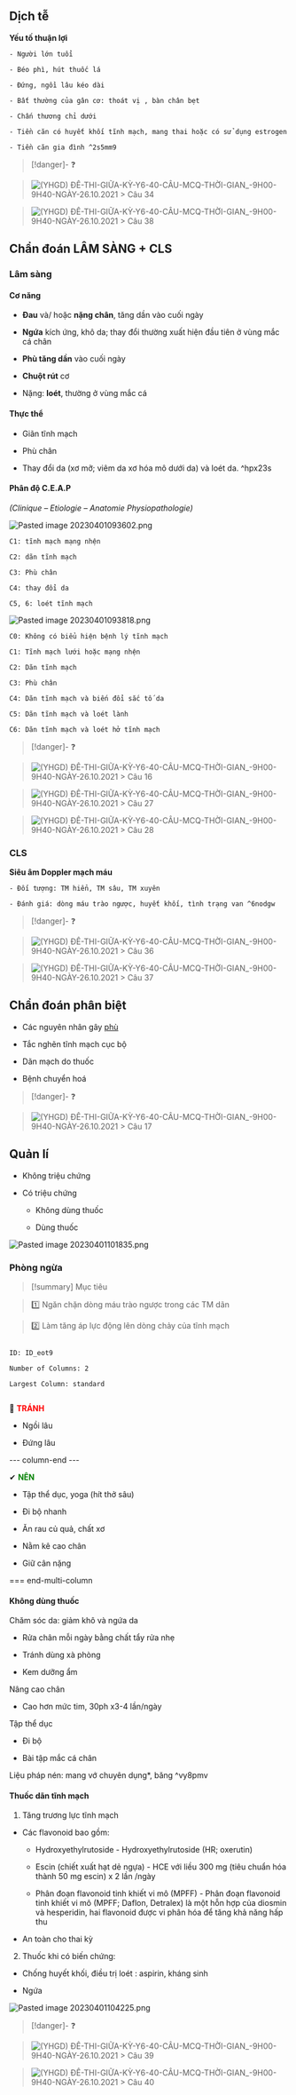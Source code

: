   
  
## Dịch tễ  
**Yếu tố thuận lợi**  
	- Người lớn tuổi  
	- Béo phì, hút thuốc lá  
	- Đứng, ngồi lâu kéo dài  
	- Bất thường của gân cơ: thoát vị , bàn chân bẹt  
	- Chấn thương chỉ dưới  
	- Tiền căn có huyết khối tĩnh mạch, mang thai hoặc có sử dụng estrogen  
	- Tiền căn gia đình ^2s5mm9  
  
> [!danger]- ❓  
> ![(YHGD) ĐỀ-THI-GIỮA-KỲ-Y6-40-CÂU-MCQ-THỜI-GIAN_-9H00-9H40-NGÀY-26.10.2021 > Câu 34]((YHGD)%20%C4%90%E1%BB%80-THI-GI%E1%BB%AEA-K%E1%BB%B2-Y6-40-C%C3%82U-MCQ-TH%E1%BB%9CI-GIAN_-9H00-9H40-NG%C3%80Y-26.10.2021.md#Câu%2034)  
> ![(YHGD) ĐỀ-THI-GIỮA-KỲ-Y6-40-CÂU-MCQ-THỜI-GIAN_-9H00-9H40-NGÀY-26.10.2021 > Câu 38]((YHGD)%20%C4%90%E1%BB%80-THI-GI%E1%BB%AEA-K%E1%BB%B2-Y6-40-C%C3%82U-MCQ-TH%E1%BB%9CI-GIAN_-9H00-9H40-NG%C3%80Y-26.10.2021.md#Câu%2038)  
## Chẩn đoán LÂM SÀNG + CLS  
### Lâm sàng  
#### Cơ năng  
- **Đau** và/ hoặc **nặng chân**, tăng dần vào cuối ngày  
- **Ngứa** kích ứng, khô da; thay đổi thường xuất hiện đầu tiên ở vùng mắc cá chân  
- **Phù tăng dần** vào cuối ngày  
- **Chuột rút** cơ  
- Nặng: **loét**, thường ở vùng mắc cá  
#### Thực thể  
- Giãn tĩnh mạch  
- Phù chân  
- Thay đổi da (xơ mỡ; viêm da xơ hóa mô dưới da) và loét da. ^hpx23s  
  
#### Phân độ C.E.A.P  
*(Clinique – Etiologie – Anatomie Physiopathologie)*  
![Pasted image 20230401093602.png](../../../200%20Files/image/Pasted%20image%2020230401093602.png)  
	C1: tĩnh mạch mạng nhện  
	C2: dãn tĩnh mạch  
	C3: Phù chân  
	C4: thay đổi da  
	C5, 6: loét tĩnh mạch  
![Pasted image 20230401093818.png](../../../200%20Files/image/Pasted%20image%2020230401093818.png)  
	C0: Không có biểu hiện bệnh lý tĩnh mạch    
	C1: Tĩnh mạch lưới hoặc mạng nhện    
	C2: Dãn tĩnh mạch    
	C3: Phù chân    
	C4: Dãn tĩnh mạch và biến đổi sắc tố da    
	C5: Dãn tĩnh mạch và loét lành    
	C6: Dãn tĩnh mạch và loét hở tĩnh mạch  
  
  
> [!danger]- ❓  
> ![(YHGD) ĐỀ-THI-GIỮA-KỲ-Y6-40-CÂU-MCQ-THỜI-GIAN_-9H00-9H40-NGÀY-26.10.2021 > Câu 16]((YHGD)%20%C4%90%E1%BB%80-THI-GI%E1%BB%AEA-K%E1%BB%B2-Y6-40-C%C3%82U-MCQ-TH%E1%BB%9CI-GIAN_-9H00-9H40-NG%C3%80Y-26.10.2021.md#Câu%2016)  
> ![(YHGD) ĐỀ-THI-GIỮA-KỲ-Y6-40-CÂU-MCQ-THỜI-GIAN_-9H00-9H40-NGÀY-26.10.2021 > Câu 27]((YHGD)%20%C4%90%E1%BB%80-THI-GI%E1%BB%AEA-K%E1%BB%B2-Y6-40-C%C3%82U-MCQ-TH%E1%BB%9CI-GIAN_-9H00-9H40-NG%C3%80Y-26.10.2021.md#Câu%2027)  
> ![(YHGD) ĐỀ-THI-GIỮA-KỲ-Y6-40-CÂU-MCQ-THỜI-GIAN_-9H00-9H40-NGÀY-26.10.2021 > Câu 28]((YHGD)%20%C4%90%E1%BB%80-THI-GI%E1%BB%AEA-K%E1%BB%B2-Y6-40-C%C3%82U-MCQ-TH%E1%BB%9CI-GIAN_-9H00-9H40-NG%C3%80Y-26.10.2021.md#Câu%2028)  
  
  
  
### CLS  
**Siêu âm Doppler mạch máu**  
	- Đối tượng: TM hiển, TM sâu, TM xuyên  
	- Đánh giá: dòng máu trào ngược, huyết khối, tình trạng van ^6nodgw  
  
> [!danger]- ❓  
> ![(YHGD) ĐỀ-THI-GIỮA-KỲ-Y6-40-CÂU-MCQ-THỜI-GIAN_-9H00-9H40-NGÀY-26.10.2021 > Câu 36]((YHGD)%20%C4%90%E1%BB%80-THI-GI%E1%BB%AEA-K%E1%BB%B2-Y6-40-C%C3%82U-MCQ-TH%E1%BB%9CI-GIAN_-9H00-9H40-NG%C3%80Y-26.10.2021.md#Câu%2036)  
> ![(YHGD) ĐỀ-THI-GIỮA-KỲ-Y6-40-CÂU-MCQ-THỜI-GIAN_-9H00-9H40-NGÀY-26.10.2021 > Câu 37]((YHGD)%20%C4%90%E1%BB%80-THI-GI%E1%BB%AEA-K%E1%BB%B2-Y6-40-C%C3%82U-MCQ-TH%E1%BB%9CI-GIAN_-9H00-9H40-NG%C3%80Y-26.10.2021.md#Câu%2037)  
  
## Chẩn đoán phân biệt  
- Các nguyên nhân gây [phù](phu%CC%80.md)  
- Tắc nghẽn tĩnh mạch cục bộ  
- Dãn mạch do thuốc  
- Bệnh chuyển hoá  
  
> [!danger]- ❓  
> ![(YHGD) ĐỀ-THI-GIỮA-KỲ-Y6-40-CÂU-MCQ-THỜI-GIAN_-9H00-9H40-NGÀY-26.10.2021 > Câu 17]((YHGD)%20%C4%90%E1%BB%80-THI-GI%E1%BB%AEA-K%E1%BB%B2-Y6-40-C%C3%82U-MCQ-TH%E1%BB%9CI-GIAN_-9H00-9H40-NG%C3%80Y-26.10.2021.md#Câu%2017)  
  
## Quản lí  
- Không triệu chứng  
- Có triệu chứng  
	- Không dùng thuốc  
	- Dùng thuốc  
  
![Pasted image 20230401101835.png](../../../200%20Files/image/Pasted%20image%2020230401101835.png)  
### Phòng ngừa  
  
> [!summary] Mục tiêu  
> 1️⃣ Ngăn chặn dòng máu trào ngược trong các TM dãn  
> 2️⃣ Làm tăng áp lực động lên dòng chảy của tĩnh mạch  
  
```start-multi-column  
ID: ID_eot9  
Number of Columns: 2  
Largest Column: standard  
```  
🚫 <font color="red">**TRÁNH**</font>  
- Ngồi lâu  
- Đứng lâu  
  
--- column-end ---  
  
✔ <font color="green">**NÊN**</font>  
- Tập thể dục, yoga (hít thở sâu)  
- Đi bộ nhanh  
- Ăn rau củ quả, chất xơ  
- Nằm kê cao chân  
- Giữ cân nặng  
  
=== end-multi-column  
  
  
#### Không dùng thuốc  
Chăm sóc da: giảm khô và ngứa da  
- Rửa chân mỗi ngày bằng chất tẩy rửa nhẹ  
- Tránh dùng xà phòng  
- Kem dưỡng ẩm  
Nâng cao chân  
- Cao hơn mức tim, 30ph x3-4 lần/ngày  
Tập thể dục  
- Đi bộ  
- Bài tập mắc cá chân  
Liệu pháp nén: mang vớ chuyên dụng*, băng ^vy8pmv  
  
#### Thuốc dãn tĩnh mạch  
1. Tăng trương lực tĩnh mạch  
- Các flavonoid bao gồm:  
	- Hydroxyethylrutoside - Hydroxyethylrutoside (HR; oxerutin)  
	- Escin (chiết xuất hạt dẻ ngựa) - HCE với liều 300 mg (tiêu chuẩn hóa thành 50 mg escin) x 2 lần /ngày  
	- Phân đoạn flavonoid tinh khiết vi mô (MPFF) - Phân đoạn flavonoid tinh khiết vi mô (MPFF; Daflon, Detralex) là một hỗn hợp của diosmin và hesperidin, hai flavonoid được vi phân hóa để tăng khả năng hấp thu  
- An toàn cho thai kỳ  
2. Thuốc khi có biến chứng:  
- Chống huyết khối, điều trị loét : aspirin, kháng sinh  
- Ngứa  
![Pasted image 20230401104225.png](../../../200%20Files/image/Pasted%20image%2020230401104225.png)  
  
> [!danger]- ❓  
> ![(YHGD) ĐỀ-THI-GIỮA-KỲ-Y6-40-CÂU-MCQ-THỜI-GIAN_-9H00-9H40-NGÀY-26.10.2021 > Câu 39]((YHGD)%20%C4%90%E1%BB%80-THI-GI%E1%BB%AEA-K%E1%BB%B2-Y6-40-C%C3%82U-MCQ-TH%E1%BB%9CI-GIAN_-9H00-9H40-NG%C3%80Y-26.10.2021.md#Câu%2039)  
> ![(YHGD) ĐỀ-THI-GIỮA-KỲ-Y6-40-CÂU-MCQ-THỜI-GIAN_-9H00-9H40-NGÀY-26.10.2021 > Câu 40]((YHGD)%20%C4%90%E1%BB%80-THI-GI%E1%BB%AEA-K%E1%BB%B2-Y6-40-C%C3%82U-MCQ-TH%E1%BB%9CI-GIAN_-9H00-9H40-NG%C3%80Y-26.10.2021.md#Câu%2040)
